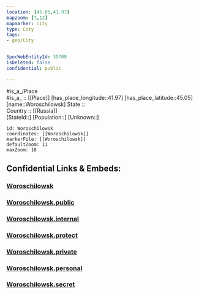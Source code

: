 ```yaml
---
location: [45.05,41.97] 
mapzoom: [7,12] 
mapmarker: city 
type: City
tags:
- geo/City


SpocWebEntityId: 35709
isDeleted: false
confidential: public

---
```

#is_a_/Place  
#is_a_ :: [[Place]] 
[has_place_longitude::41.97] 
[has_place_latitude::45.05] 
[name::Woroschilowsk] 
State ::  
Country :: [[Russia]]  
[StateId::] 
[Population::] 
[Unknown::] 


```leaflet
id: Woroschilowsk
coordinates: [[Woroschilowsk]] 
markerFile: [[Woroschilowsk]] 
defaultZoom: 11 
maxZoom: 18
```


## Confidential Links & Embeds: 

### [Woroschilowsk](/_Standards/Earth/Continent/Europe/Europe~East/Russia/Russia~NorthCaucasus/Stavropol_Krai/City/Woroschilowsk.md) 

### [Woroschilowsk.public](/_public/Earth/Continent/Europe/Europe~East/Russia/Russia~NorthCaucasus/Stavropol_Krai/City/Woroschilowsk.public.md) 

### [Woroschilowsk.internal](/_internal/Earth/Continent/Europe/Europe~East/Russia/Russia~NorthCaucasus/Stavropol_Krai/City/Woroschilowsk.internal.md) 

### [Woroschilowsk.protect](/_protect/Earth/Continent/Europe/Europe~East/Russia/Russia~NorthCaucasus/Stavropol_Krai/City/Woroschilowsk.protect.md) 

### [Woroschilowsk.private](/_private/Earth/Continent/Europe/Europe~East/Russia/Russia~NorthCaucasus/Stavropol_Krai/City/Woroschilowsk.private.md) 

### [Woroschilowsk.personal](/_personal/Earth/Continent/Europe/Europe~East/Russia/Russia~NorthCaucasus/Stavropol_Krai/City/Woroschilowsk.personal.md) 

### [Woroschilowsk.secret](/_secret/Earth/Continent/Europe/Europe~East/Russia/Russia~NorthCaucasus/Stavropol_Krai/City/Woroschilowsk.secret.md)

